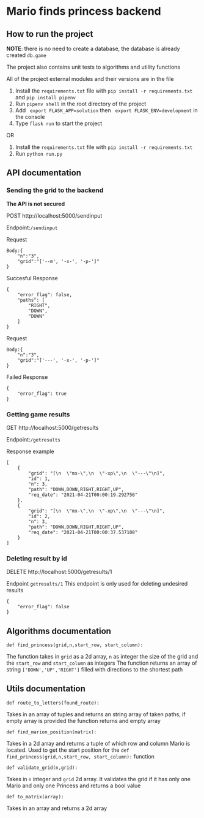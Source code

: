 # Mario finds princess backend

## How to run the project
**NOTE**: there is no need to create a database, the database is already created `db.game`

The project also contains unit tests to algorithms and utility functions

All of the project external modules and their versions are in the file
1. Install the `requirements.txt` file with `pip install -r requirements.txt` and `pip install pipenv`
2. Run `pipenv shell` in the root directory of the project
3. Add ` export FLASK_APP=solution` then ` export FLASK_ENV=development` in the console
4. Type `flask run` to start the project

OR

1. Install the `requirements.txt` file with `pip install -r requirements.txt` 
2. Run `python run.py`


## API documentation
### Sending the grid to the backend

**The API is not secured**

POST http://localhost:5000/sendinput

Endpoint:`/sendinput`

Request
```
Body:{
    "n":"3",
    "grid":"['--m', '-x-', '-p-']"
}
```
Succesful Response
```
{
    "error_flag": false,
    "paths": [
        "RIGHT",
        "DOWN",
        "DOWN"
    ]
}
```
Request
```
Body:{
    "n":"3",
    "grid":"['---', '-x-', '-p-']"
}

```
Failed Response
```
{
    "error_flag": true
}
```
### Getting game results 
GET http://localhost:5000/getresults

Endpoint:`/getresults`

Response example
```
[
    {
        "grid": "[\n  \"mx-\",\n  \"-xp\",\n  \"---\"\n]",
        "id": 1,
        "n": 3,
        "path": "DOWN,DOWN,RIGHT,RIGHT,UP",
        "req_date": "2021-04-21T00:00:19.292756"
    },
    {
        "grid": "[\n  \"mx-\",\n  \"-xp\",\n  \"---\"\n]",
        "id": 2,
        "n": 3,
        "path": "DOWN,DOWN,RIGHT,RIGHT,UP",
        "req_date": "2021-04-21T00:00:37.537108"
    }
]
```

### Deleting result by id
DELETE http://localhost:5000/getresults/1

Endpoint `getresults/1`
This endpoint is only used for deleting undesired results 
```
{
    "error_flag": false
}

```
## Algorithms documentation

`def find_princess(grid,n,start_row, start_column):`

The function takes in `grid` as a 2d array, `n` as integer the size of the grid and the `start_row` and `start_column` as integers
The function returns an array of string `['DOWN','UP','RIGHT']` filled with directions to the shortest path

## Utils documentation

`def route_to_letters(found_route):`

Takes in an array of tuples and returns an string array of taken paths, if empty array is provided the function returns and empty array

`def find_marion_position(matrix):`

Takes in a 2d array and returns a tuple of which row and column Mario is located. Used to get the start position for the `def find_princess(grid,n,start_row, start_column):` function

`def validate_grid(n,grid):`

Takes in `n` integer and `grid` 2d array. It validates the grid if it has only one Mario and only one Princess and returns a bool value

`def to_matrix(array):`

Takes in an array and returns a 2d array






